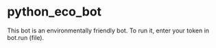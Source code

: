 # python_eco_bot

This bot is an environmentally friendly bot. To run it, enter your token in bot.run (file).
